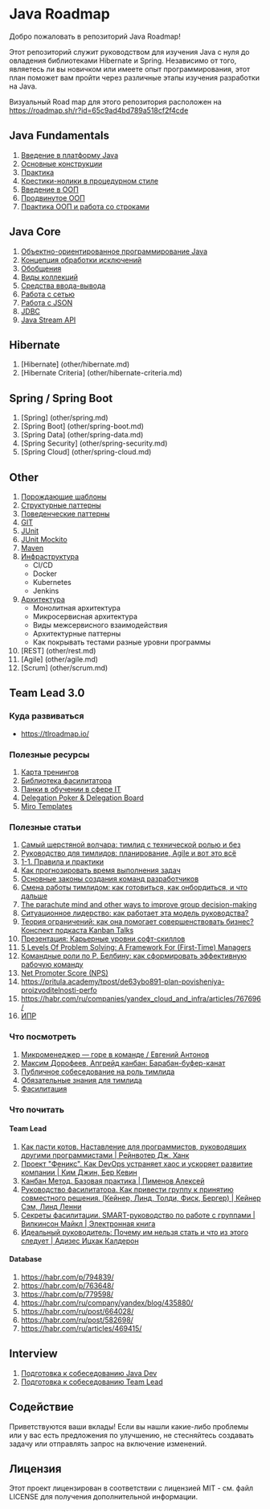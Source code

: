 # Java Roadmap

Добро пожаловать в репозиторий Java Roadmap!

Этот репозиторий служит руководством для изучения Java с нуля до овладения библиотеками Hibernate и Spring.
Независимо от того, являетесь ли вы новичком или имеете опыт программирования,
этот план поможет вам пройти через различные этапы изучения разработки на Java.

Визуальный Road map для этого репозитория расположен на https://roadmap.sh/r?id=65c9ad4bd789a518cf2f4cde

## Java Fundamentals

1. [Введение в платформу Java](src/main/resources/java-core/1-java-fundamentals/lvl1/1-java-fundamentals-level-1.md)
2. [Основные конструкции](src/main/resources/java-core/1-java-fundamentals/lvl2/1-java-fundamentals-level-2.md)
3. [Практика](src/main/resources/java-core/1-java-fundamentals/lvl3/1-java-fundamentals-level-3.md)
4. [Крестики-нолики в процедурном стиле](src/main/resources/java-core/1-java-fundamentals/lvl4/1-java-fundamentals-level-4.md)
5. [Введение в ООП](src/main/resources/java-core/1-java-fundamentals/lvl5/1-java-fundamentals-level-5.md)
6. [Продвинутое ООП](src/main/resources/java-core/1-java-fundamentals/lvl6/1-java-fundamentals-level-6.md)
7. [Практика ООП и работа со строками](src/main/resources/java-core/1-java-fundamentals/lvl7/1-java-fundamentals-level-7.md)

## Java Core

1. [Объектно-ориентированное программирование Java](src/main/resources/java-core/2-java-core/lvl1/2-java-core-level-1.md)
2. [Концепция обработки исключений](src/main/resources/java-core/2-java-core/lvl2/2-java-core-level-2.md)
3. [Обобщения](src/main/resources/java-core/2-java-core/lvl3/2-java-core-level-3.md)
4. [Виды коллекций](src/main/resources/java-core/2-java-core/lvl4/2-java-core-level-4.md)
5. [Средства ввода-вывода](src/main/resources/java-core/2-java-core/lvl5/2-java-core-level-5.md)
6. [Работа с сетью](src/main/resources/java-core/2-java-core/lvl6/2-java-core-level-6.md)
7. [Работа с JSON](src/main/resources/java-core/2-java-core/lvl7/2-java-core-level-7.md)
8. [JDBC](src/main/resources/java-core/2-java-core/lvl8/2-java-core-level-8.md)
9. [Java Stream API](src/main/resources/java-core/2-java-core/lvl9/2-java-core-level-9.md)

## Hibernate

1. [Hibernate] (other/hibernate.md)
2. [Hibernate Criteria] (other/hibernate-criteria.md)

## Spring / Spring Boot

1. [Spring] (other/spring.md)
2. [Spring Boot] (other/spring-boot.md)
3. [Spring Data] (other/spring-data.md)
4. [Spring Security] (other/spring-security.md)
5. [Spring Cloud] (other/spring-cloud.md)

## Other

1. [Порождающие шаблоны](src/main/resources/other/patterns/Creational-Patterns.md)
2. [Структурные паттерны](src/main/resources/other/patterns/Structural-Patterns.md)
3. [Поведенческие паттерны](src/main/resources/other/patterns/Behavioral-Patterns.md)
4. [GIT](src/main/resources/other/git/git.md)
5. [JUnit](src/main/resources/other/junit/junit.md)
6. [JUnit Mockito](src/main/resources/other/junit/junit-mockito.md)
7. [Maven](src/main/resources/other/maven/Maven.md)
8. [Инфраструктура](src/main/resources/other/infrastructure/infrastructure.md)
    + СI/СD
    + Docker
    + Kubernetes
    + Jenkins
9. [Архитектура](src/main/resources/other/architecture/architecture.md)
    + Монолитная архитектура
    + Микросервисная архитектура
    + Виды межсервисного взаимодействия
    + Архитектурные паттерны
    + Как покрывать тестами разные уровни программы
10. [REST] (other/rest.md)
11. [Agile] (other/agile.md)
12. [Scrum] (other/scrum.md)

## Team Lead 3.0

### Куда развиваться

+ https://tlroadmap.io/

### Полезные ресурсы

1. [Карта тренингов](https://scrumtrek.ru/training-map/)
2. [Библиотека фасилитатора](http://facilab.pro/)
3. [Панки в обучении в сфере IT](https://leadstartup.ru/agile-coach)
4. [Delegation Poker & Delegation Board](https://management30.com/practice/delegation-poker/)
5. [Miro Templates](https://miro.com/miroverse/)

### Полезные статьи

1. [Самый шерстяной волчара: тимлид с технической ролью и без](https://habr.com/p/797367/)
2. [Руководство для тимлидов: планирование, Agile и вот это всё](https://habr.com/p/797485/)
3. [1-1. Правила и практики](https://habr.com/ru/articles/650537/)
4. [Как прогнозировать время выполнения задач](https://habr.com/ru/companies/tinkoff/articles/782012/)
5. [Основные законы создания команд разработчиков](https://habr.com/ru/companies/edison/articles/272483/)
6. [Смена работы тимлидом: как готовиться, как онбордиться, и что дальше](https://habr.com/ru/amp/publications/560686/)
7. [The parachute mind and other ways to improve group decision-making](https://www.projectmanagement.com/blog-post/66859/the-parachute-mind-and-other-ways-to-improve-group-decision-making#_=_)
8. [Ситуационное лидерство: как работает эта модель руководства?](https://aspro.cloud/pm/docs/situational-leadership/)
9. [Теория ограничений: как она помогает совершенствовать бизнес? Конспект подкаста Kanban Talks](https://kaiten.ru/blog/theory-of-constraints/amp/)
10. [Презентация: Карьерные уровни софт-скиллов](https://sandark7.github.io/RndTechConf2021/#93)
11. [5 Levels Of Problem Solving: A Framework For (First-Time) Managers](https://www.corporate-rebels.com/blog/5-levels-of-problem-solving)
12. [Командные роли по Р. Белбину: как сформировать эффективную рабочую команду](https://ht-lab.ru/blog/komandnye-roli-po-r-belbinu/)
13. [Net Promoter Score (NPS)](https://leadstartup.ru/product-manager/net-promoter-score)
14. https://pritula.academy/tpost/de63ybo891-plan-povisheniya-proizvoditelnosti-perfo
17. https://habr.com/ru/companies/yandex_cloud_and_infra/articles/767696/
18. [ИПР](src/main/resources/other/lead/IPR.md)

### Что посмотреть

1. [Микроменеджер — горе в команде / Евгений Антонов](https://youtube.com/watch?v=WhiBmsEw4Jk&list=LL&index=12)
2. [Максим Дорофеев, Апгрейд канбан: Барабан-буфер-канат](https://www.youtube.com/watch?v=fsqXlW_m0Bo&list=LL&index=8)
3. [Публичное собеседование на роль тимлида](https://www.youtube.com/watch?v=hMdcLG2xPHI&t=3980s)
4. [Обязательные знания для тимлида](https://www.youtube.com/watch?v=_wx0cmC0Wec&t=7746s)
5. [Фасилитация](https://www.youtube.com/watch?v=b--8jGPwh98&list=LL&index=4&t=278s)

### Что почитать

#### Team Lead

1. [Как пасти котов. Наставление для программистов, руководящих другими программистами | Рейнвотер Дж. Ханк](https://www.ozon.ru/product/kak-pasti-kotov-nastavlenie-dlya-programmistov-rukovodyashchih-drugimi-programmistami-reynvoter-211426232/?__rr=1)
2. [Проект "Феникс". Как DevOps устраняет хаос и ускоряет развитие компании | Ким Джин, Бер Кевин](https://www.ozon.ru/product/proekt-feniks-kak-devops-ustranyaet-haos-i-uskoryaet-razvitie-kompanii-kim-dzhin-ber-kevin-253331388/)
3. [Канбан Метод. Базовая практика | Пименов Алексей](https://www.ozon.ru/product/kanban-metod-bazovaya-praktika-pimenov-aleksey-1377484044/)
4. [Руководство фасилитатора. Как привести группу к принятию совместного решения. (Кейнер, Линд, Толди, Фиск, Бергер) | Кейнер Сэм, Линд Ленни](https://www.ozon.ru/product/rukovodstvo-fasilitatora-kak-privesti-gruppu-k-prinyatiyu-sovmestnogo-resheniya-keyner-lind-toldi-1570113551/?asb=QgeYL6TLduQftEDQiDWHnpvhLYUu4AUTfQXUFPOhKKY%3D&asb2=NYFH9wk3d0o7UaL3goh2s7kpRlnQZIAuQt0vWFYNbDRYoQosz1VD7oGuAOR61zr3&avtc=1&avte=2&avts=1719316118&keywords=Руководство+фасилитатора.+Как+привести+группу+к+принятию+совместного+решения+|+Кейнер+Сэм,+Линд+Ленни)
5. [Секреты фасилитации. SMART-руководство по работе с группами | Вилкинсон Майкл | Электронная книга](https://www.ozon.ru/product/sekrety-fasilitatsii-smart-rukovodstvo-po-rabote-s-gruppami-vilkinson-maykl-elektronnaya-kniga-909558730/?advert=rQPzY2sS6bXzp_yJoV06p3QnxEjluU0DT92cs64_uZnZGHrSK0g4Uql__iq2wVbS2W5m_IDQE_wmxNixwdVBmzt4tw7Xn4pR06TBr06bxKUTJ7nppbKzZ6JuHgdyeaVi5_fkkS4YO9T3wwErHAv_m2KT2jX7dJVKW92UKb85wmy3tUb-UaqFVhjEKm3I92azLFZxFf0pDZl0KN21-eM2eK9MfPu-N_abZRgcVnvjke4kcHmMpQIbIRPwUGxGZo_Jyktu4KqiSFZlZopK2iBQ_ZyAndGB_RCH3PMgMxnITNmDYBoiHb-Tr_9f-U3UpCg_RS1ConhtBWDQBk_fupjhDOWeN1Q4&avtc=1&avte=2&avts=1719316139&keywords=Секреты+фасилитации:+SMART-руководство+по+работе+с+группами+/+Майкл+Вилкинсон+|+Вилкинсон+Майкл)
6. [Идеальный руководитель: Почему им нельзя стать и что из этого следует | Адизес Ицхак Калдерон](https://www.ozon.ru/product/idealnyy-rukovoditel-pochemu-im-nelzya-stat-i-chto-iz-etogo-sleduet-adizes-itshak-kalderon-254612970/?advert=Q8Un2tjNlb4ssB44vXjqJW98vRvrjzNGc4BbpX1gq4sUiwQXYktEbVIBpEb3HmiOrBbHQTRoi-8T1IpRnviquhp1jMi459J79BrJDwMfHRT55rGpZ0mjg3-4lE-j-t3ELeyK3qs5YyVHbN9iXJd-gWFjf3unVV8KC5uuj4-FMO4YPh2PwmVo_za7UXIsNiN-oygYvuVK3oRWtzoCiFqkCQJroq3PsCOQOIV8X1q2OPSSlY2jEakaN5RB8tY-dw2jBFPKpSxdOwGRMgQRdCwCPi32hJ6OaOmxlvUkQMFt7gNftmtA5qhqf-TPSMqNPmTskb0B680KM0nd7xGvD6ojh9w0C_FlgJmwxmk&avtc=1&avte=2&avts=1718785906&keywords=ицхак+адизес+—+идеальный+руководитель)

#### Database

1. https://habr.com/p/794839/
2. https://habr.com/p/763648/
3. https://habr.com/p/779598/
4. https://habr.com/ru/company/yandex/blog/435880/
5. https://habr.com/ru/post/664028/
6. https://habr.com/ru/post/582698/
7. https://habr.com/ru/articles/469415/

## Interview

1. [Подготовка к собеседованию Java Dev](src/main/resources/interview/java-interview.md)
2. [Подготовка к собеседованию Team Lead](src/main/resources/interview/team-lead-interview.md)

## Содействие

Приветствуются ваши вклады! Если вы нашли какие-либо проблемы или у вас есть предложения по улучшению, не стесняйтесь создавать задачу или отправлять запрос на
включение изменений.

## Лицензия

Этот проект лицензирован в соответствии с лицензией MIT - см. файл LICENSE для получения дополнительной информации.
